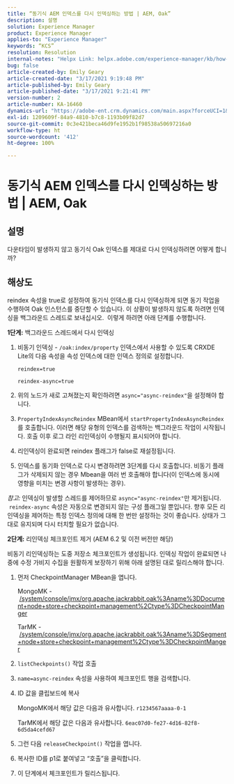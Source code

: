 ```yaml
---
title: “동기식 AEM 인덱스를 다시 인덱싱하는 방법 | AEM, Oak”
description: 설명
solution: Experience Manager
product: Experience Manager
applies-to: "Experience Manager"
keywords: “KCS”
resolution: Resolution
internal-notes: "Helpx Link: helpx.adobe.com/experience-manager/kb/how-to-reindex-a-synchronous-AEM-index-AEM-Oak.html"
bug: false
article-created-by: Emily Geary
article-created-date: "3/17/2021 9:19:48 PM"
article-published-by: Emily Geary
article-published-date: "3/17/2021 9:21:41 PM"
version-number: 2
article-number: KA-16460
dynamics-url: "https://adobe-ent.crm.dynamics.com/main.aspx?forceUCI=1&pagetype=entityrecord&etn=knowledgearticle&id=3613fb7d-6687-eb11-a812-000d3a593216"
exl-id: 1209609f-84a9-4810-b7c8-1193b09f82d7
source-git-commit: 0c3e421beca46d9fe1952b1f98538a50697216a0
workflow-type: ht
source-wordcount: '412'
ht-degree: 100%

---
```


# 동기식 AEM 인덱스를 다시 인덱싱하는 방법 | AEM, Oak

## 설명


다운타임이 발생하지 않고 동기식 Oak 인덱스를 제대로 다시 인덱싱하려면 어떻게 합니까?


## 해상도


reindex 속성을 true로 설정하여 동기식 인덱스를 다시 인덱싱하게 되면 동기 작업을 수행하여 Oak 인스턴스를 중단할 수 있습니다. 이 상황이 발생하지 않도록 하려면 인덱싱을 백그라운드 스레드로 보내십시오.  이렇게 하려면 아래 단계를 수행합니다.

<b>1단계:</b> 백그라운드 스레드에서 다시 인덱싱

1. 비동기 인덱싱 - `/oak:index/property` 인덱스에서 사용할 수 있도록 CRXDE Lite의 다음 속성을 속성 인덱스에 대한 인덱스 정의로 설정합니다.

   `reindex=true`

   `reindex-async=true`
2. 위의 노드가 새로 고쳐졌는지 확인하려면 `async="async-reindex"`을 설정해야 합니다.
3. `PropertyIndexAsyncReindex` MBean에서 `startPropertyIndexAsyncReindex`를 호출합니다. 이러면 해당 유형의 인덱스를 검색하는 백그라운드 작업이 시작됩니다. 호출 이후 로그 라인 리인덱싱이 수행될지 표시되어야 합니다.
4. 리인덱싱이 완료되면 reindex 플래그가 false로 재설정됩니다.
5. 인덱스를 동기화 인덱스로 다시 변경하려면 3단계를 다시 호출합니다. 비동기 플래그가 삭제되지 않는 경우 Mbean을 여러 번 호출해야 합니다(이 인덱스에 동시에 영향을 미치는 변경 사항이 발생하는 경우).



*참고:* 인덱싱이 발생할 스레드를 제어하므로 `async="async-reindex"`만 제거됩니다.  `reindex-async` 속성은 자동으로 변경되지 않는 구성 플래그일 뿐입니다. 향후 모든 리인덱싱을 제어하는 특정 인덱스 정의에 대해 한 번만 설정하는 것이 좋습니다. 상태가 그대로 유지되며 다시 터치할 필요가 없습니다.


<b>2단계:</b> 리인덱싱 체크포인트 제거 (AEM 6.2 및 이전 버전만 해당)

비동기 리인덱싱하는 도중 저장소 체크포인트가 생성됩니다. 인덱싱 작업이 완료되면 나중에 수정 가비지 수집을 원활하게 보장하기 위해 아래 설명된 대로 릴리스해야 합니다.

1. 먼저 CheckpointManager MBean을 엽니다.

   MongoMK - [/system/console/jmx/org.apache.jackrabbit.oak%3Aname%3DDocument+node+store+checkpoint+management%2Ctype%3DCheckpointManger](http://localhost:4502/system/console/jmx/org.apache.jackrabbit.oak%3Aname%3DDocument+node+store+checkpoint+management%2Ctype%3DCheckpointManger)

   TarMK - [/system/console/jmx/org.apache.jackrabbit.oak%3Aname%3DSegment+node+store+checkpoint+management%2Ctype%3DCheckpointManger](http://localhost:4502/system/console/jmx/org.apache.jackrabbit.oak%3Aname%3DSegment+node+store+checkpoint+management%2Ctype%3DCheckpointManger)
2. `listCheckpoints()` 작업 호출
3. `name=async-reindex` 속성을 사용하여 체크포인트 행을 검색합니다.
4. ID 값을 클립보드에 복사

   MongoMK에서 해당 값은 다음과 유사합니다. `r1234567aaaa-0-1`

   TarMK에서 해당 값은 다음과 유사합니다. `6eac07d0-fe27-4d16-82f8-6d5da4cefd67`
5. 그런 다음 `releaseCheckpoint()` 작업을 엽니다.
6. 복사한 ID를 p1로 붙여넣고 “호출”을 클릭합니다.
7. 이 단계에서 체크포인트가 릴리스됩니다.

